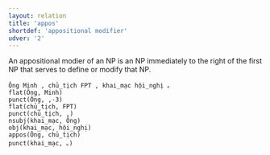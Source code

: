 ```yaml
---
layout: relation
title: 'appos'
shortdef: 'appositional modifier'
udver: '2'
---
```


An appositional modier of an NP is an NP immediately to the right of the first NP that serves to
define or modify that NP.

~~~ sdparse
Ông Minh , chủ_tịch FPT , khai_mạc hội_nghị 。
flat(Ông, Minh)
punct(Ông, ,-3)
flat(chủ_tịch, FPT)
punct(chủ_tịch, ,)
nsubj(khai_mạc, Ông)
obj(khai_mạc, hội_nghị)
appos(Ông, chủ_tịch)
punct(khai_mạc, 。)
~~~

<!-- Interlanguage links updated Út 9. května 2023, 20:03:59 CEST -->
